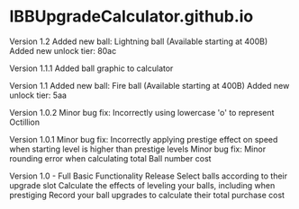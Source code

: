 # IBBUpgradeCalculator.github.io

Version 1.2
Added new ball: Lightning ball (Available starting at 400B)
Added new unlock tier: 80ac

Version 1.1.1
Added ball graphic to calculator

Version 1.1
Added new ball: Fire ball (Available starting at 400B)
Added new unlock tier: 5aa

Version 1.0.2
Minor bug fix: Incorrectly using lowercase 'o' to represent Octillion

Version 1.0.1
Minor bug fix: Incorrectly applying prestige effect on speed when starting level is higher than prestige levels
Minor bug fix: Minor rounding error when calculating total Ball number cost

Version 1.0 - Full Basic Functionality Release
Select balls according to their upgrade slot
Calculate the effects of leveling your balls, including when prestiging
Record your ball upgrades to calculate their total purchase cost
